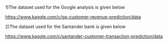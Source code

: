 1)The dataset used for the Google analysis is given below

https://www.kaggle.com/c/ga-customer-revenue-prediction/data



2)The dataset used for the Santander bank is given below

https://www.kaggle.com/c/santander-customer-transaction-prediction/data
